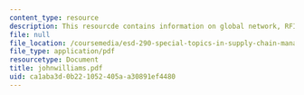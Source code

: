 ```yaml
---
content_type: resource
description: This resourcde contains information on global network, RFID network.
file: null
file_location: /coursemedia/esd-290-special-topics-in-supply-chain-management-spring-2005/ca1aba3d0b221052405aa30891ef4480_johnwilliams.pdf
file_type: application/pdf
resourcetype: Document
title: johnwilliams.pdf
uid: ca1aba3d-0b22-1052-405a-a30891ef4480
---
```

